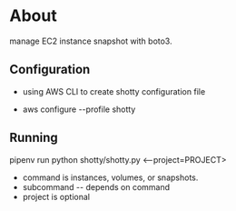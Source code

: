 # About
manage EC2 instance snapshot with boto3.

## Configuration
* using AWS CLI to create shotty configuration file

* aws configure --profile shotty

## Running

pipenv run python shotty/shotty.py <command>
<subcommand> <--project=PROJECT>

* command  is instances, volumes, or snapshots.
* subcommand  -- depends on command
* project is optional
